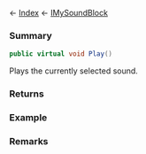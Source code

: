 ← [Index](Api-Index) ← [IMySoundBlock](SpaceEngineers.Game.ModAPI.Ingame.IMySoundBlock)

### Summary

```csharp
public virtual void Play()
```

Plays the currently selected sound.

### Returns

### Example

### Remarks


